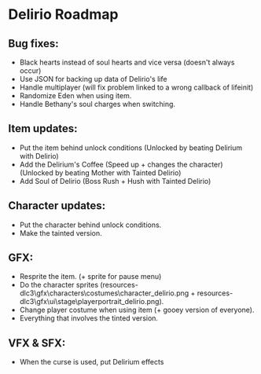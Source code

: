 # Delirio Roadmap

## Bug fixes:

- Black hearts instead of soul hearts and vice versa (doesn't always occur)
- Use JSON for backing up data of Delirio's life
- Handle multiplayer (will fix problem linked to a wrong callback of lifeinit)
- Randomize Eden when using item.
- Handle Bethany's soul charges when switching.

## Item updates:

- Put the item behind unlock conditions (Unlocked by beating Delirium with Delirio)
- Add the Delirium's Coffee (Speed up + changes the character) (Unlocked by beating Mother with Tainted Delirio)
- Add Soul of Delirio (Boss Rush + Hush with Tainted Delirio)

## Character updates:

- Put the character behind unlock conditions.
- Make the tainted version.

## GFX:

- Resprite the item. (+ sprite for pause menu)
- Do the character sprites (resources-dlc3\gfx\characters\costumes\character_delirio.png + resources-dlc3\gfx\ui\stage\playerportrait_delirio.png).
- Change player costume when using item (+ gooey version of everyone).
- Everything that involves the tinted version.

## VFX & SFX:

- When the curse is used, put Delirium effects
